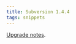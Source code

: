 ```yaml
---
title: Subversion 1.4.4
tags: snippets
---
```


[Upgrade notes](http://www.wincent.com/knowledge-base/Upgrading_to_Subversion_1.4.4).
